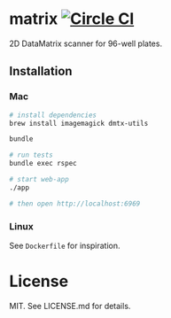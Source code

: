 # matrix [![Circle CI](https://circleci.com/gh/pivotbio/matrix.svg?style=svg&circle-token=015b384779c96843b6c98c5b07c57b8517127414)](https://circleci.com/gh/pivotbio/matrix)

2D DataMatrix scanner for 96-well plates.

## Installation

### Mac

```sh
# install dependencies
brew install imagemagick dmtx-utils

bundle

# run tests
bundle exec rspec

# start web-app
./app

# then open http://localhost:6969
```

### Linux

See `Dockerfile` for inspiration.

# License

MIT. See LICENSE.md for details.
